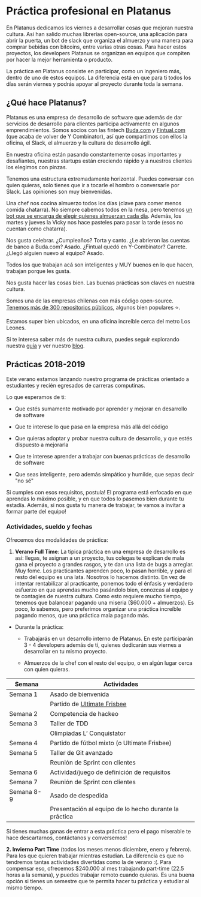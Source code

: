 # Práctica profesional en Platanus

En Platanus dedicamos los viernes a desarrollar cosas que mejoran nuestra cultura. Así han salido muchas librerías open-source, una aplicación para abrir la puerta, un bot de slack que organiza el almuerzo y una manera para comprar bebidas con bitcoins, entre varias otras cosas. Para hacer estos proyectos, los developers Platanus se organizan en equipos que compiten por hacer la mejor herramienta o producto.

La práctica en Platanus consiste en participar, como un ingeniero más, dentro de uno de estos equipos. La diferencia está en que para ti todos los días serán viernes y podrás apoyar al proyecto durante toda la semana.

## ¿Qué hace Platanus?

Platanus es una empresa de desarrollo de software que además de dar servicios de desarrollo para clientes participa activamente en algunos emprendimientos. Somos socios con las fintech [Buda.com](https://www.buda.com/) y [Fintual.com](https://fintual.com) (que acaba de volver de Y Combinator), así que compartimos con ellos la oficina, el Slack, el almuerzo y la cultura de desarrollo ágil.

En nuestra oficina están pasando constantemente cosas importantes y desafiantes, nuestras startups están creciendo rápido y a nuestros clientes los elegimos con pinzas.

Tenemos una estructura extremadamente horizontal. Puedes conversar con quien quieras, solo tienes que ir a tocarle el hombro o conversarle por Slack. Las opiniones son muy bienvenidas.

Una chef nos cocina almuerzo todos los días (clave para comer menos comida chatarra). No siempre cabemos todos en la mesa, pero tenemos [un bot que se encarga de elegir quienes almuerzan cada día](https://blog.platan.us/antes-el-malo-era-yo-55fad36b1868). Además, los martes y jueves la Vicky nos hace pasteles para pasar la tarde (esos no cuentan como chatarra).

Nos gusta celebrar. ¿Cumpleaños? Torta y canto. ¿Le abrieron las cuentas de banco a Buda.com? Asado. ¿Fintual quedó en Y-Combinator? Carrete. ¿Llegó alguien nuevo al equipo? Asado.

Todos los que trabajan acá son inteligentes y MUY buenos en lo que hacen, trabajan porque les gusta.

Nos gusta hacer las cosas bien. Las buenas prácticas son claves en nuestra cultura.

Somos una de las empresas chilenas con más código open-source. [Tenemos más de 300 repositorios públicos](https://github.com/platanus), algunos bien populares ⭐.

Estamos super bien ubicados, en una oficina increíble cerca del metro Los Leones.

Si te interesa saber más de nuestra cultura, puedes seguir explorando nuestra [guía](https://la-guia.platan.us/) y ver nuestro [blog](https://blog.platan.us/).

## Prácticas 2018-2019

Este verano estamos lanzando nuestro programa de prácticas orientado a estudiantes y recién egresados de carreras computinas.

Lo que esperamos de ti:

* Que estés sumamente motivado por aprender y mejorar en desarrollo de software

* Que te interese lo que pasa en la empresa más allá del código

* Que quieras adoptar y probar nuestra cultura de desarrollo, y que estés dispuesto a mejorarla

* Que te interese aprender a trabajar con buenas prácticas de desarrollo de software

* Que seas inteligente, pero además simpático y humilde, que sepas decir "no sé"

Si cumples con esos requisitos, postula! El programa está enfocado en que aprendas lo máximo posible, y en que todos lo pasemos bien durante tu estadía. Además, si nos gusta tu manera de trabajar, te vamos a invitar a formar parte del equipo!

### Actividades, sueldo y fechas

Ofrecemos dos modalidades de práctica:

1. **Verano Full Time**: La típica práctica en una empresa de desarrollo es así: llegas, te asignan a un proyecto, tus colegas te explican de mala gana el proyecto a grandes rasgos, y te dan una lista de bugs a arreglar. Muy fome. Los practicantes aprenden poco, lo pasan horrible, y para el resto del equipo es una lata. Nosotros lo hacemos distinto. En vez de intentar rentabilizar al practicante, ponemos todo el énfasis y verdadero esfuerzo en que aprendas mucho pasándolo bien, conozcas al equipo y te contagies de nuestra cultura. Como esto requiere mucho tiempo, tenemos que balancear pagando una miseria ($60.000 + almuerzos). Es poco, lo sabemos, pero preferimos organizar una práctica increíble pagando menos, que una práctica mala pagando más.

* Durante la práctica:

    * Trabajarás en un desarrollo interno de Platanus. En este participarán 3 - 4 developers además de tí, quienes dedicarán sus viernes a desarrollar en tu mismo proyecto.

    * Almuerzos de la chef con el resto del equipo, o en algún lugar cerca con quien quieras.

| Semana | Actividades |
| -------- | ------------------- |
| Semana 1 | Asado de bienvenida |
|          | Partido de [Ultimate Frisbee](https://www.youtube.com/watch?v=HhUays2ehyI) |
| Semana 2 | Competencia de hackeo |
| Semana 3 | Taller de TDD |
|          | Olimpiadas L’ Conquistator |
| Semana 4 | Partido de fútbol mixto (o Ultimate Frisbee) |
| Semana 5 | Taller de Git avanzado |
|          | Reunión de Sprint con clientes |
| Semana 6 | Actividad/juego de definición de requisitos |
| Semana 7 | Reunión de Sprint con clientes |
| Semana 8-9 | Asado de despedida|
|          | Presentación al equipo de lo hecho durante la práctica |

Si tienes muchas ganas de entrar a esta práctica pero el pago miserable te hace descartarnos, contáctanos y conversemos!

**2. Invierno Part Time** (todos los meses menos diciembre, enero y febrero). Para los que quieren trabajar mientras estudian. La diferencia es que no tendremos tantas actividades divertidas como la de verano :(. Para compensar eso, ofrecemos $240.000 al mes trabajando part-time (22.5 horas a la semana), y puedes trabajar remoto cuando quieras. Es una buena opción si tienes un semestre que te permita hacer tu práctica y estudiar al mismo tiempo.
